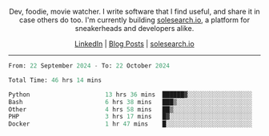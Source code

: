 <p align="center">Dev, foodie, movie watcher. I write software that I find useful, and share it in case others do too. I'm currently building <a href="https://solesearch.io">solesearch.io</a>, a platform for sneakerheads and developers alike.</p>
<p align="center">
  <a href="https://www.linkedin.com/in/peter-rauscher">LinkedIn</a>
  |
  <a href="https://dev.to/peterrauscher">Blog Posts</a>
  |
  <a href="https://solesearch.io">solesearch.io</a>
</p>
<hr/>
<!--START_SECTION:waka-->

```python
From: 22 September 2024 - To: 22 October 2024

Total Time: 46 hrs 14 mins

Python                     13 hrs 36 mins  ██████▓░░░░░░░░░░░░░░░░░░   26.58 %
Bash                       6 hrs 38 mins   ███▒░░░░░░░░░░░░░░░░░░░░░   12.96 %
Other                      4 hrs 58 mins   ██▒░░░░░░░░░░░░░░░░░░░░░░   09.71 %
PHP                        3 hrs 17 mins   █▓░░░░░░░░░░░░░░░░░░░░░░░   06.43 %
Docker                     1 hr 47 mins    █░░░░░░░░░░░░░░░░░░░░░░░░   03.50 %
```

<!--END_SECTION:waka-->
